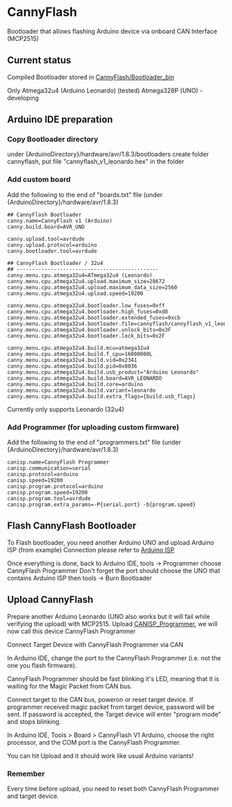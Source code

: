 # CannyFlash
Bootloader that allows flashing Arduino device via onboard CAN Interface (MCP2515)

## Current status
Compiled Bootloader stored in [CannyFlash/Bootloader_bin](CannyFlash/Bootloader_bin)

Only Atmega32u4 (Arduino Leonardo) (tested) 
Atmega328P (UNO) - developing

## Arduino IDE preparation

### Copy Bootloader directory
under {ArduinoDirectory}/hardware/avr/1.8.3/bootloaders
create folder cannyflash, put file "cannyflash_v1_leonardo.hex" in the folder

### Add custom board

Add the following to the end of "boards.txt" file (under {ArduinoDirectory}/hardware/avr/1.8.3)

    ## CannyFlash Bootloader
    canny.name=CannyFlash v1 (Arduino)
    canny.build.board=AVR_UNO

    canny.upload.tool=avrdude
    canny.upload.protocol=arduino
    canny.bootloader.tool=avrdude

    ## CannyFlash Bootloader / 32u4
    ## ----------------------------------------------
    canny.menu.cpu.atmega32u4=ATmega32u4 (Leonardo)
    canny.menu.cpu.atmega32u4.upload.maximum_size=28672
    canny.menu.cpu.atmega32u4.upload.maximum_data_size=2560
    canny.menu.cpu.atmega32u4.upload.speed=19200

    canny.menu.cpu.atmega32u4.bootloader.low_fuses=0xff
    canny.menu.cpu.atmega32u4.bootloader.high_fuses=0xd8
    canny.menu.cpu.atmega32u4.bootloader.extended_fuses=0xcb
    canny.menu.cpu.atmega32u4.bootloader.file=cannyflash/cannyflash_v1_leonardo.hex
    canny.menu.cpu.atmega32u4.bootloader.unlock_bits=0x3F
    canny.menu.cpu.atmega32u4.bootloader.lock_bits=0x2F

    canny.menu.cpu.atmega32u4.build.mcu=atmega32u4
    canny.menu.cpu.atmega32u4.build.f_cpu=16000000L
    canny.menu.cpu.atmega32u4.build.vid=0x2341
    canny.menu.cpu.atmega32u4.build.pid=0x8036
    canny.menu.cpu.atmega32u4.build.usb_product="Arduino Leonardo"
    canny.menu.cpu.atmega32u4.build.board=AVR_LEONARDO
    canny.menu.cpu.atmega32u4.build.core=arduino
    canny.menu.cpu.atmega32u4.build.variant=leonardo
    canny.menu.cpu.atmega32u4.build.extra_flags={build.usb_flags}

Currently only supports Leonardo (32u4)

### Add Programmer (for uploading custom firmware)

Add the following to the end of "programmers.txt" file (under {ArduinoDirectory}/hardware/avr/1.8.3)

    canisp.name=CannyFlash Programmer
    canisp.communication=serial
    canisp.protocol=arduino
    canisp.speed=19200
    canisp.program.protocol=arduino
    canisp.program.speed=19200
    canisp.program.tool=avrdude
    canisp.program.extra_params=-P{serial.port} -b{program.speed}

## Flash CannyFlash Bootloader

To Flash bootloader, you need another Arduino UNO and upload Arduino ISP (from example)
Connection please refer to [Arduino ISP](https://www.arduino.cc/en/Tutorial/BuiltInExamples/ArduinoISP)

Once everything is done, back to Arduino IDE, tools -> Programmer choose CannyFlash Programmer
Don't forget the port should choose the UNO that contains Arduino ISP
then tools -> Burn Bootloader

## Upload CannyFlash
Prepare another Arduino Leonardo (UNO also works but it will fail while verifying the upload) with MCP2515. Upload [CANISP_Programmer](CANISP_Programmer/CANISP_Programmer/CANISP_Programmer.ino), we will now call this device CannyFlash Programmer

Connect Target Device with CannyFlash Programmer via CAN

In Arduino IDE, change the port to the CannyFlash Programmer (i.e. not the one you flash firmware).

CannyFlash Programmer should be fast blinking it's LED, meaning that it is waiting for the Magic Packet from CAN bus.

Connect target to the CAN bus, poweron or reset target device. If programmer received magic packet from target device, password will be sent. If password is accepted, the Target device will enter "program mode" and stops blinking. 

In Arduino IDE, Tools > Board > CannyFlash V1 Arduino, choose the right processor, and the COM port is the CannyFlash Programmer. 

You can hit Upload and it should work like usual Arduino variants!

### Remember

Every time before upload, you need to reset both CannyFlash Programmer and target device. 